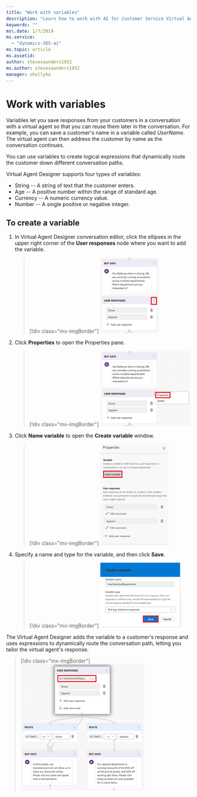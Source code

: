 ```yaml
---
title: "Work with variables"
description: "Learn how to work with AI for Customer Service Virtual Agent variables."
keywords: ""
ms\.date: 1/7/2019
ms.service:
  - "dynamics-365-ai"
ms.topic: article
ms.assetid: 
author: stevesaunders1952
ms.author: stevesaunders1952
manager: shellyha
---
```


# Work with variables

Variables let you save responses from your customers in a conversation with a virtual agent so that you can reuse them later in the conversation. For example, you can save a customer's name in a variable called *UserName*. The virtual agent can then address the customer by name as the conversation continues.

You can use variables to create logical expressions that dynamically route the customer down different conversation paths.

Virtual Agent Designer supports four types of variables:

* String -- A string of text that the customer enters.
* Age -- A positive number within the range of standard age.
* Currency -- A numeric currency value.
* Number -- A single positive or negative integer.

## To create a variable

1. In Virtual Agent Designer conversation editor, click the ellipses in the upper right corner of the **User responses** node where you want to add the variable.

   > [!div class="mx-imgBorder"]
   > ![Click ellipses](media/how-to-variables-1.png)

2. Click **Properties** to open the Properties pane.

   > [!div class="mx-imgBorder"]
   > ![Open properties pane](media/how-to-variables-2.png)

3. Click **Name variable** to open the **Create variable** window.

   > [!div class="mx-imgBorder"]
   > ![Create variable](media/how-to-variables-3.png)

4. Specify a name and type for the variable, and then click **Save**.

   > [!div class="mx-imgBorder"]
   > ![Save variable](media/how-to-variables-4.png)

The Virtual Agent Designer adds the variable to a customer's response and uses expressions to dynamically route the conversation path, letting you tailor the virtual agent's response.

   > [!div class="mx-imgBorder"]
   > ![Save variable](media/how-to-variables-5.png)
